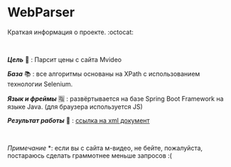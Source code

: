 # WebParser

Краткая информация о проекте. :octocat:

<br> 

***Цель*** 🎯 : Парсит цены с сайта Mvideo

***База*** 📚 : все алгоритмы основаны на XPath с использованием технологии Selenium. 

***Язык и фреймы*** 🈯 : развёртывается на базе Spring Boot Framework на языке Java. (для браузера используется JS)

***Результат работы*** 🏁  : [ссылка на xml документ](https://drive.google.com/file/d/1jSm5ieMOyr9Y5xlYUTcLxAyu0O97I5B7/view?usp=sharing)

<br>

*Примечание* *: если вы с сайта м-видео, не бейте, пожалуйста, постараюсь сделать граммотнее меньше запросов   :(
